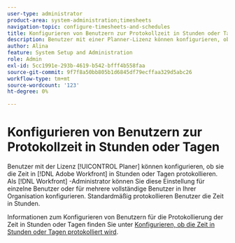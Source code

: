 ```yaml
---
user-type: administrator
product-area: system-administration;timesheets
navigation-topic: configure-timesheets-and-schedules
title: Konfigurieren von Benutzern zur Protokollzeit in Stunden oder Tagen
description: Benutzer mit einer Planner-Lizenz können konfigurieren, ob sie die Zeit in [!DNL Adobe Workfront] Stunden oder Tagen anmelden. Als Workfront-Administrator können Sie diese Einstellung für einzelne Benutzer oder mehrere vollständige Benutzer in Ihrem Unternehmen konfigurieren. Standardmäßig protokollieren Benutzer die Zeit in Stunden.
author: Alina
feature: System Setup and Administration
role: Admin
exl-id: 5cc1991e-293b-4619-b542-bfff4b558faa
source-git-commit: 9f7f8a50bb805b1d6845df79ecffaa329d5abc26
workflow-type: tm+mt
source-wordcount: '123'
ht-degree: 0%

---
```


# Konfigurieren von Benutzern zur Protokollzeit in Stunden oder Tagen

<!--this article should be removed from the admin area because this is not an admin function; we have another article linked below in the user area for timesheets -->

Benutzer mit der Lizenz [!UICONTROL Planer] können konfigurieren, ob sie die Zeit in [!DNL Adobe Workfront] in Stunden oder Tagen protokollieren. Als [!DNL Workfront] -Administrator können Sie diese Einstellung für einzelne Benutzer oder für mehrere vollständige Benutzer in Ihrer Organisation konfigurieren. Standardmäßig protokollieren Benutzer die Zeit in Stunden.

Informationen zum Konfigurieren von Benutzern für die Protokollierung der Zeit in Stunden oder Tagen finden Sie unter [Konfigurieren, ob die Zeit in Stunden oder Tagen protokolliert wird](../../../timesheets/config-timesheet-prefs/config-time-logged-hrs-days.md).
